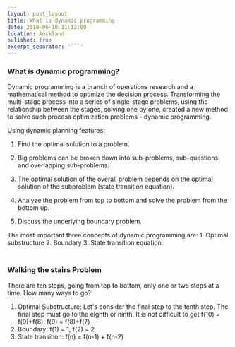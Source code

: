 ```yaml
---
layout: post_layout
title: What is dynamic programming
date: 2019-06-10 11:12:00
location: Auckland
pulished: true
excerpt_separator: '```'
---
```


### What is dynamic programming?

Dynamic programming is a branch of operations research and a mathematical method to optimize the decision process. Transforming the multi-stage process into a series of single-stage problems, using the relationship between the stages, solving one by one, created a new method to solve such process optimization problems - dynamic programming.

Using dynamic planning features:

1. Find the optimal solution to a problem.

2. Big problems can be broken down into sub-problems, sub-questions and overlapping sub-problems.

3. The optimal solution of the overall problem depends on the optimal solution of the subproblem (state transition equation).

4. Analyze the problem from top to bottom and solve the problem from the bottom up.

5. Discuss the underlying boundary problem.

The most important three concepts of dynamic programming are: 1. Optimal substructure 2. Boundary 3. State transition equation.

### <br>Walking the stairs Problem

There are ten steps, going from top to bottom, only one or two steps at a time. How many ways to go?

1. Optimal Substructure: Let's consider the final step to the tenth step. The final step must go to the eighth or ninth. It is not difficult to get f(10) = f(9)+f(8). f(9) = f(8)+f(7)
2. Boundary: f(1) = 1, f(2) = 2
3. State transition: f(n) = f(n-1) + f(n-2)